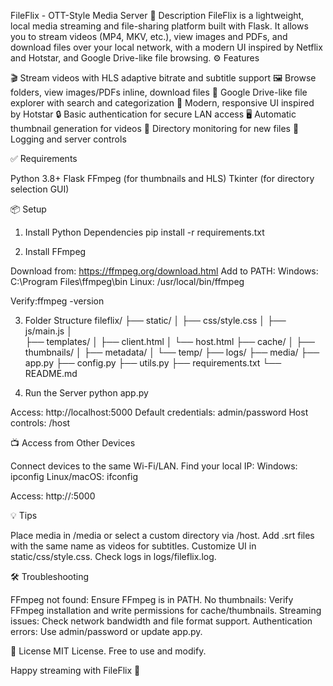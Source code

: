 FileFlix - OTT-Style Media Server
📌 Description
FileFlix is a lightweight, local media streaming and file-sharing platform built with Flask. It allows you to stream videos (MP4, MKV, etc.), view images and PDFs, and download files over your local network, with a modern UI inspired by Netflix and Hotstar, and Google Drive-like file browsing.
⚙️ Features

🎬 Stream videos with HLS adaptive bitrate and subtitle support
🖼️ Browse folders, view images/PDFs inline, download files
📂 Google Drive-like file explorer with search and categorization
🎨 Modern, responsive UI inspired by Hotstar
🔒 Basic authentication for secure LAN access
🖥️ Automatic thumbnail generation for videos
🧠 Directory monitoring for new files
📜 Logging and server controls

✅ Requirements

Python 3.8+
Flask
FFmpeg (for thumbnails and HLS)
Tkinter (for directory selection GUI)

📦 Setup
1. Install Python Dependencies
pip install -r requirements.txt

2. Install FFmpeg

Download from: https://ffmpeg.org/download.html
Add to PATH:
Windows: C:\Program Files\ffmpeg\bin
Linux: /usr/local/bin/ffmpeg


Verify:ffmpeg -version



3. Folder Structure
fileflix/
├── static/
│   ├── css/style.css
│   ├── js/main.js
│  
├── templates/
│   ├── client.html
│   └── host.html
├── cache/
│   ├── thumbnails/
│   ├── metadata/
│   └── temp/
├── logs/
├── media/
├── app.py
├── config.py
├── utils.py
├── requirements.txt
└── README.md

4. Run the Server
python app.py


Access: http://localhost:5000
Default credentials: admin/password
Host controls: /host

📺 Access from Other Devices

Connect devices to the same Wi-Fi/LAN.
Find your local IP:
Windows: ipconfig
Linux/macOS: ifconfig


Access: http://<your-local-ip>:5000

💡 Tips

Place media in /media or select a custom directory via /host.
Add .srt files with the same name as videos for subtitles.
Customize UI in static/css/style.css.
Check logs in logs/fileflix.log.

🛠️ Troubleshooting

FFmpeg not found: Ensure FFmpeg is in PATH.
No thumbnails: Verify FFmpeg installation and write permissions for cache/thumbnails.
Streaming issues: Check network bandwidth and file format support.
Authentication errors: Use admin/password or update app.py.

📄 License
MIT License. Free to use and modify.

Happy streaming with FileFlix 🍿
